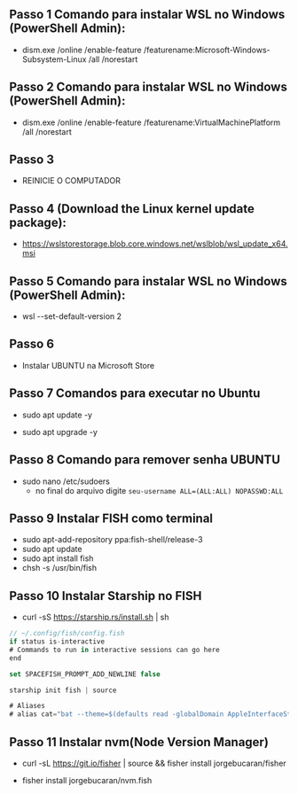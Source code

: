 ## Passo 1 Comando para instalar WSL no Windows (PowerShell Admin):

- dism.exe /online /enable-feature /featurename:Microsoft-Windows-Subsystem-Linux /all /norestart

## Passo 2 Comando para instalar WSL no Windows (PowerShell Admin):

- dism.exe /online /enable-feature /featurename:VirtualMachinePlatform /all /norestart

## Passo 3

- REINICIE O COMPUTADOR

## Passo 4 (Download the Linux kernel update package):

- https://wslstorestorage.blob.core.windows.net/wslblob/wsl_update_x64.msi

## Passo 5 Comando para instalar WSL no Windows (PowerShell Admin):

- wsl --set-default-version 2

## Passo 6

- Instalar UBUNTU na Microsoft Store

## Passo 7 Comandos para executar no Ubuntu

- sudo apt update -y

- sudo apt upgrade -y

## Passo 8 Comando para remover senha UBUNTU

- sudo nano /etc/sudoers
  - no final do arquivo digite `seu-username ALL=(ALL:ALL) NOPASSWD:ALL`

## Passo 9 Instalar FISH como terminal

- sudo apt-add-repository ppa:fish-shell/release-3
- sudo apt update
- sudo apt install fish
- chsh -s /usr/bin/fish

## Passo 10 Instalar Starship no FISH

- curl -sS https://starship.rs/install.sh | sh

```js
// ~/.config/fish/config.fish
if status is-interactive
# Commands to run in interactive sessions can go here
end

set SPACEFISH_PROMPT_ADD_NEWLINE false

starship init fish | source

# Aliases
# alias cat="bat --theme=$(defaults read -globalDomain AppleInterfaceStyle &> /dev/null && echo default || echo GitHub)"
```

## Passo 11 Instalar nvm(Node Version Manager)

- curl -sL https://git.io/fisher | source && fisher install jorgebucaran/fisher

- fisher install jorgebucaran/nvm.fish

